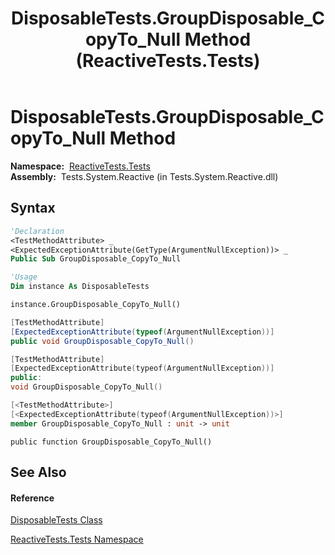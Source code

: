 ﻿---
title: DisposableTests.GroupDisposable_CopyTo_Null Method  (ReactiveTests.Tests)
TOCTitle: GroupDisposable_CopyTo_Null Method
ms:assetid: M:ReactiveTests.Tests.DisposableTests.GroupDisposable_CopyTo_Null
ms:mtpsurl: https://msdn.microsoft.com/en-us/library/reactivetests.tests.disposabletests.groupdisposable_copyto_null(v=VS.103)
ms:contentKeyID: 36620124
ms.date: 06/28/2011
mtps_version: v=VS.103
f1_keywords:
- ReactiveTests.Tests.DisposableTests.GroupDisposable_CopyTo_Null
dev_langs:
- CSharp
- JScript
- VB
- FSharp
- c++
---

# DisposableTests.GroupDisposable\_CopyTo\_Null Method

**Namespace:**  [ReactiveTests.Tests](hh289046\(v=vs.103\).md)  
**Assembly:**  Tests.System.Reactive (in Tests.System.Reactive.dll)

## Syntax

``` vb
'Declaration
<TestMethodAttribute> _
<ExpectedExceptionAttribute(GetType(ArgumentNullException))> _
Public Sub GroupDisposable_CopyTo_Null
```

``` vb
'Usage
Dim instance As DisposableTests

instance.GroupDisposable_CopyTo_Null()
```

``` csharp
[TestMethodAttribute]
[ExpectedExceptionAttribute(typeof(ArgumentNullException))]
public void GroupDisposable_CopyTo_Null()
```

``` c++
[TestMethodAttribute]
[ExpectedExceptionAttribute(typeof(ArgumentNullException))]
public:
void GroupDisposable_CopyTo_Null()
```

``` fsharp
[<TestMethodAttribute>]
[<ExpectedExceptionAttribute(typeof(ArgumentNullException))>]
member GroupDisposable_CopyTo_Null : unit -> unit 
```

``` jscript
public function GroupDisposable_CopyTo_Null()
```

## See Also

#### Reference

[DisposableTests Class](hh315231\(v=vs.103\).md)

[ReactiveTests.Tests Namespace](hh289046\(v=vs.103\).md)

